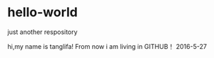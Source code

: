 # hello-world
just another respository

hi,my name is tanglifa!
From now i am living in GITHUB！
2016-5-27
